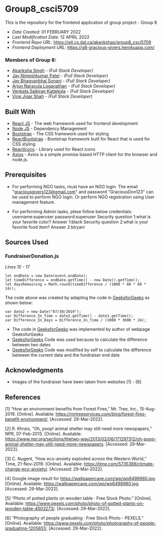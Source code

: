 # Group8_csci5709

This is the repository for the frontend application of group project - Group 8 

* *Date Created*: 01 FEBRUARY 2022
* *Last Modification Date*: 12 APRIL 2022
* *Frontend Repo URL*: https://git.cs.dal.ca/akankshas/group8_csci5709
* *Frontend Deployment URL*: https://g8-gracious-givers.herokuapp.com/

### Members of Group 8:

*  [Akanksha Singh](akanksha.singh@dal.ca) - *(Full Stack Developer)*
*  [Jay Nimeshkumar Patel](jy982893@dal.ca) - *(Full Stack Developer)*
*  [Jay Bhagvanbhai Sonani](jy652788@dal.ca) - *(Full Stack Developer)*
*  [Arjun Naravula Loganathan](ar302948@dal.ca) - *(Full Stack Developer)*
*  [Venkata Saikiran Kattekola](vn857734@dal.ca) - *(Full Stack Developer)*
*  [Viraj Jigar Shah](viraj.shah@dal.ca) - *(Full Stack Developer)*

## Built With

* [React JS](https://reactjs.org/docs/getting-started.html) - The web framework used for frontend development
* [Node JS](https://nodejs.org/en/download/) - Dependency Management
* [Bootstrap](https://getbootstrap.com/) - The CSS framework used for styling
* [ReactBootstrap](https://react-bootstrap.github.io/) - Bootstrap framework built for React that is used for CSS styling
* [ReactIcons](https://react-icons.github.io/react-icons/) - Library used for React icons
* [Axios](https://axios-http.com/) - Axios is a simple promise based HTTP client for the browser and node.js. 

## Prerequisites

* For performing NGO tasks, must have an NGO login. The email "graciousgivers123@gmail.com" and password "GraciousDon123" can be used to perform NGO login. Or perform NGO registration using User management feature.

* For performing Admin tasks, plese follow below credentials:
	username:superuser
	password:superuser
	Security question 1:what is your favorite color?
	Answer 1:black
	Security question 2:what is your favorite food item?
	Answer 2:biryani 

## Sources Used

### FundraiserDonation.js

*Lines 15 - 17*

```
let endDate = new Date(event.endDate);
let timeDifference = endDate.getTime() - new Date().getTime();
let daysRemaining = Math.round(timeDifference / (1000 * 60 * 60 * 24));

```

The code above was created by adapting the code in [GeeksforGeeks](https://www.geeksforgeeks.org/how-to-calculate-the-number-of-days-between-two-dates-in-javascript/) as shown below: 

```
var date2 = new Date("07/30/2019");
var Difference_In_Time = date2.getTime() - date1.getTime();
var Difference_In_Days = Difference_In_Time / (1000 * 3600 * 24);

```

- The code in [GeeksforGeeks](https://www.geeksforgeeks.org/how-to-calculate-the-number-of-days-between-two-dates-in-javascript/) was implemented by author of webpage GeeksforGeeks
- [GeeksforGeeks](https://www.geeksforgeeks.org/how-to-calculate-the-number-of-days-between-two-dates-in-javascript/) Code was used because to calculate the difference between two dates
- [GeeksforGeeks](https://www.geeksforgeeks.org/how-to-calculate-the-number-of-days-between-two-dates-in-javascript/) Code was modified by self to calculate the difference between the current data and the fundraiser end date

## Acknowledgments

* Images of the fundraiser have been taken from websites [1] - [6]

## References

[1] “How an environment benefits from Forest Fires,” Mr. Tree, Inc., 15-Aug-2019. [Online]. Available: https://mrtreeservices.com/blog/forest-fires-benefit-environment/. [Accessed: 29-Mar-2022]. 

[2] R. Khrais, “Oh, poop! animal shelter may still need more newspapers,” NPR, 07-Feb-2013. [Online]. Available: https://www.npr.org/sections/thetwo-way/2013/02/06/171297312/oh-poop-animal-shelter-may-still-need-more-newspapers. [Accessed: 29-Mar-2022]. 

[3] C. Nugent, “How eco-anxiety exploded across the Western World,” Time, 21-Nov-2019. [Online]. Available: https://time.com/5735388/climate-change-eco-anxiety/. [Accessed: 29-Mar-2022]. 

[4] Google image result for https://wallpapercave.com/wp/wp6498980.jpg. [Online]. Available: https://wallpapercave.com/wp/wp6498980.jpg. [Accessed: 29-Mar-2022]. 

[5] “Photo of potted plants on wooden table · Free Stock Photo.” [Online]. Available: https://www.pexels.com/photo/photo-of-potted-plants-on-wooden-table-4503273/. [Accessed: 29-Mar-2022]. 

[6] “Photography of people graduating · Free Stock Photo - PEXELS.” [Online]. Available: https://www.pexels.com/photo/photography-of-people-graduating-1205651/. [Accessed: 29-Mar-2022]. 
